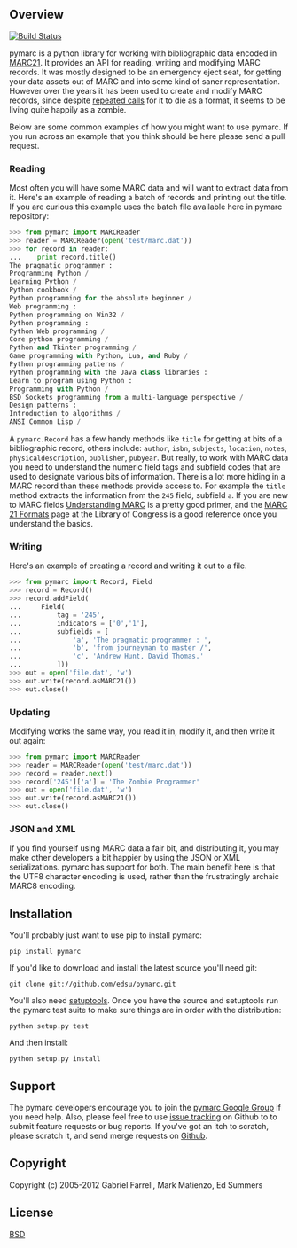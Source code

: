 Overview
--------

[![Build Status](https://secure.travis-ci.org/edsu/pymarc.png)](http://travis-ci.org/edsu/pymarc)

pymarc is a python library for working with bibliographic data encoded in 
[MARC21](http://en.wikipedia.org/wiki/MARC_standards). It provides an API 
for reading, writing and modifying MARC records. It was mostly designed to 
be an emergency eject seat, for getting your data assets out of MARC and into
some kind of saner representation. However over the years it has been used 
to create and modify MARC records, since despite [repeated
calls](http://marc-must-die.info/index.php/Main_Page) for it to die as a
format, it seems to be living quite happily as a zombie. 

Below are some common examples of how you might want to use pymarc. If 
you run across an example that you think should be here please send a 
pull request.

### Reading

Most often you will have some MARC data and will want to extract data
from it. Here's an example of reading a batch of records and printing out 
the title. If you are curious this example uses the batch file 
available here in pymarc repository:

```python  
>>> from pymarc import MARCReader
>>> reader = MARCReader(open('test/marc.dat'))
>>> for record in reader: 
...    print record.title()
The pragmatic programmer :
Programming Python /
Learning Python /
Python cookbook /
Python programming for the absolute beginner /
Web programming :
Python programming on Win32 /
Python programming :
Python Web programming /
Core python programming /
Python and Tkinter programming /
Game programming with Python, Lua, and Ruby /
Python programming patterns /
Python programming with the Java class libraries :
Learn to program using Python :
Programming with Python /
BSD Sockets programming from a multi-language perspective /
Design patterns :
Introduction to algorithms /
ANSI Common Lisp /
```

A `pymarc.Record` has a few handy methods like `title` for getting at bits
of a bibliographic record, others include: `author`, `isbn`, `subjects`, 
`location`, `notes`, `physicaldescription`, `publisher`, `pubyear`. But 
really, to work with MARC data you need to understand the numeric field tags 
and subfield codes that are used to designate various bits of information. There
is a lot more hiding in a MARC record than these methods provide access to.
For example the `title` method extracts the information from the `245` field, 
subfield `a`. If you are new to MARC fields [Understanding
MARC](http://www.loc.gov/marc/umb/) is a pretty good primer, and the [MARC 21
Formats](http://www.loc.gov/marc/marcdocz.html) page at the Library of Congress is a good reference once you understand the basics.

### Writing

Here's an example of creating a record and writing it out to a file.

```python
>>> from pymarc import Record, Field
>>> record = Record()
>>> record.addField(
...     Field(
...         tag = '245', 
...         indicators = ['0','1'],
...         subfields = [
...             'a', 'The pragmatic programmer : ',
...             'b', 'from journeyman to master /', 
...             'c', 'Andrew Hunt, David Thomas.'
...         ]))
>>> out = open('file.dat', 'w')
>>> out.write(record.asMARC21())
>>> out.close()
```

### Updating

Modifying works the same way, you read it in, modify it, and then write it out
again:

```python
>>> from pymarc import MARCReader
>>> reader = MARCReader(open('test/marc.dat'))
>>> record = reader.next()
>>> record['245']['a'] = 'The Zombie Programmer'
>>> out = open('file.dat', 'w')
>>> out.write(record.asMARC21())
>>> out.close()
```


### JSON and XML

If you find yourself using MARC data a fair bit, and distributing it, you may 
make other developers a bit happier by using the JSON or XML serializations. 
pymarc has support for both. The main benefit here is that the UTF8 character
encoding is used, rather than the frustratingly archaic MARC8 encoding.

Installation
------------

You'll probably just want to use pip to install pymarc:

    pip install pymarc

If you'd like to download and install the latest source you'll need git:

    git clone git://github.com/edsu/pymarc.git

You'll also need [setuptools](https://pypi.python.org/pypi/setuptools#installation-instructions). Once you have the source and setuptools run the pymarc test 
suite to make sure things are in order with the distribution:

    python setup.py test

And then install:

    python setup.py install

Support
-------

The pymarc developers encourage you to join the [pymarc Google Group](http://groups.google.com/group/pymarc) if you need help.  Also, please feel free to use [issue tracking](https://github.com/edsu/pymarc/issues) on Github to to submit feature requests or bug reports. If you've got an itch to scratch, please scratch it, and send merge requests on [Github](http://github.com/edsu/pymarc).

Copyright
---------

Copyright (c) 2005-2012 Gabriel Farrell, Mark Matienzo, Ed Summers

License
-------

[BSD](http://www.opensource.org/licenses/bsd-license.php)
